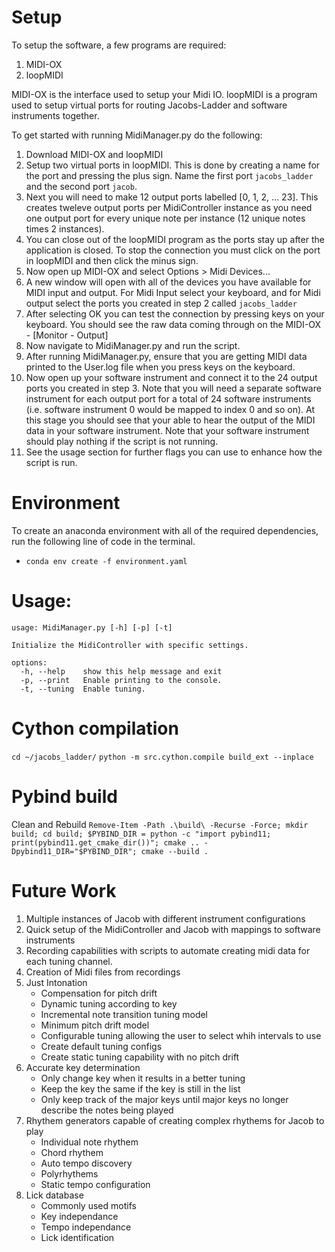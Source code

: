 # Setup
To setup the software, a few programs are required:
1. MIDI-OX
2. loopMIDI

MIDI-OX is the interface used to setup your Midi IO. 
loopMIDI is a program used to setup virtual ports for routing Jacobs-Ladder and software instruments together.

To get started with running MidiManager.py do the following:
1. Download MIDI-OX and loopMIDI
2. Setup two virtual ports in loopMIDI. This is done by creating a name for the port and pressing the plus sign.  Name the first port `jacobs_ladder` and the second port `jacob`. 
3. Next you will need to make 12 output ports labelled [0, 1, 2, ... 23]. This creates tweleve output ports per MidiController instance as you need one output port for every unique note per instance (12 unique notes times 2 instances). 
4. You can close out of the loopMIDI program as the ports stay up after the application is closed.  To stop the connection you must click on the port in loopMIDI and then click the minus sign.
5. Now open up MIDI-OX and select Options > Midi Devices...
6. A new window will open with all of the devices you have available for MIDI input and output. For Midi Input select your keyboard, and for Midi output select the ports you created in step 2 called `jacobs_ladder`
5. After selecting OK you can test the connection by pressing keys on your keyboard. You should see the raw data coming through on the MIDI-OX - [Monitor - Output]
6. Now navigate to MidiManager.py and run the script. 
7. After running MidiManager.py, ensure that you are getting MIDI data printed to the User.log file when you press keys on the keyboard.
8. Now open up your software instrument and connect it to the 24 output ports you created in step 3. Note that you will need a separate software instrument for each output port for a total of 24 software instruments (i.e. software instrument 0 would be mapped to index 0 and so on). At this stage you should see that your able to hear the output of the MIDI data in your software instrument.  Note that your software instrument should play nothing if the script is not running.
9. See the usage section for further flags you can use to enhance how the script is run.

# Environment
To create an anaconda environment with all of the required dependencies, run the following line of code in the terminal.
- `conda env create -f environment.yaml`

# Usage:
```
usage: MidiManager.py [-h] [-p] [-t]

Initialize the MidiController with specific settings.

options:
  -h, --help    show this help message and exit
  -p, --print   Enable printing to the console.
  -t, --tuning  Enable tuning.
```

# Cython compilation
`cd ~/jacobs_ladder/`
`python -m src.cython.compile build_ext --inplace`

# Pybind build
Clean and Rebuild
`Remove-Item -Path .\build\ -Recurse -Force; mkdir build; cd build; $PYBIND_DIR = python -c "import pybind11; print(pybind11.get_cmake_dir())"; cmake .. -Dpybind11_DIR="$PYBIND_DIR"; cmake --build .`
 

# Future Work
1. Multiple instances of Jacob with different instrument configurations
2. Quick setup of the MidiController and Jacob with mappings to software instruments
3. Recording capabilities with scripts to automate creating midi data for each tuning channel.
4. Creation of Midi files from recordings
5. Just Intonation
    - Compensation for pitch drift
    - Dynamic tuning according to key
    - Incremental note transition tuning model
    - Minimum pitch drift model
    - Configurable tuning allowing the user to select whih intervals to use
    - Create default tuning configs
    - Create static tuning capability with no pitch drift
6. Accurate key determination
    - Only change key when it results in a better tuning
    - Keep the key the same if the key is still in the list
    - Only keep track of the major keys until major keys no longer describe the notes being played
7. Rhythem generators capable of creating complex rhythems for Jacob to play
    - Individual note rhythem
    - Chord rhythem
    - Auto tempo discovery
    - Polyrhythems
    - Static tempo configuration
8. Lick database
    - Commonly used motifs
    - Key independance
    - Tempo independance
    - Lick identification
